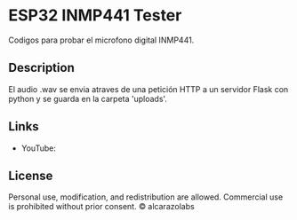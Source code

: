 # ESP32 INMP441 Tester

Codigos para probar el microfono digital INMP441.

## Description
El audio .wav se envia atraves de una petición HTTP a un servidor Flask con python y se guarda en la carpeta 'uploads'.

## Links
- YouTube: 

## License
Personal use, modification, and redistribution are allowed. Commercial use is prohibited without prior consent. © alcarazolabs
